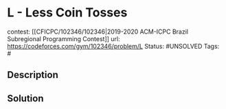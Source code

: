 # L - Less Coin Tosses

contest: [[CFICPC/102346/102346|2019-2020 ACM-ICPC Brazil Subregional Programming Contest]]
url: https://codeforces.com/gym/102346/problem/L
Status: #UNSOLVED
Tags: #

## Description

## Solution

